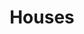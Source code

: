 ---
  title: Houses 
  description: The school houses and their namesakes.
  latitude: -26.173358
  longitude: 28.075663
  cards:
    - poi-036-card-001.md
    - poi-036-card-002.md
    - poi-036-card-003.md
    - poi-036-card-004.md
    - poi-036-card-005.md
    - poi-036-card-006.md
---